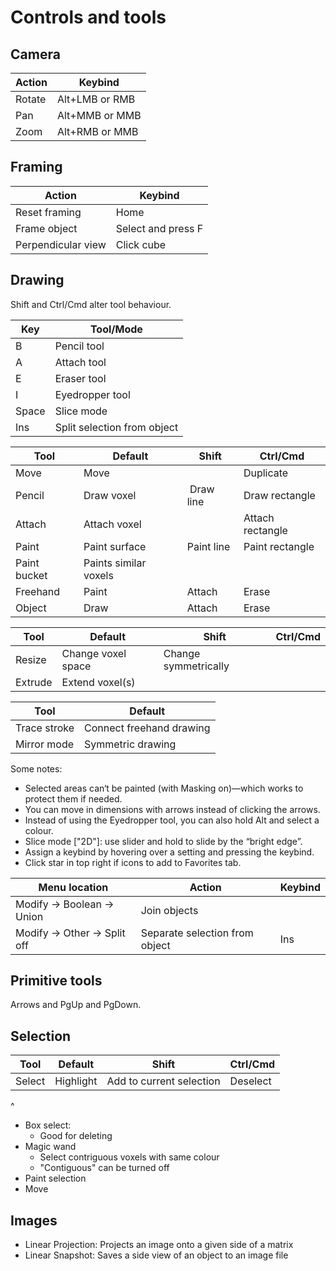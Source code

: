 Controls and tools
==================

Camera
-------

Action | Keybind
-------|--------
Rotate | Alt+LMB or RMB
Pan    | Alt+MMB or MMB
Zoom   | Alt+RMB or MMB

Framing
-------

Action             | Keybind
-------------------|--------
Reset framing      | Home
Frame object       | Select and press F
Perpendicular view | Click cube

Drawing
-------
Shift and Ctrl/Cmd alter tool behaviour.

Key   | Tool/Mode
------|----------
B     | Pencil tool
A     | Attach tool
E     | Eraser tool
I     | Eyedropper tool
Space | Slice mode
Ins   | Split selection from object

Tool | Default | Shift | Ctrl/Cmd
-----|---------|-------|---------
Move         | Move | | Duplicate
Pencil       | Draw voxel | Draw line | Draw rectangle
Attach       | Attach voxel | | Attach rectangle
Paint        | Paint surface | Paint line | Paint rectangle
Paint bucket | Paints similar voxels | |
Freehand     | Paint | Attach | Erase
Object       | Draw | Attach | Erase

Tool | Default | Shift | Ctrl/Cmd
-----|---------|-------|---------
Resize  | Change voxel space | Change symmetrically |
Extrude | Extend voxel(s) | |

Tool | Default
-----|--------
Trace stroke | Connect freehand drawing
Mirror mode  | Symmetric drawing

Some notes:

* Selected areas can‘t be painted (with Masking on)—which works to protect them if needed.
* You can move in dimensions with arrows instead of clicking the arrows.
* Instead of using the Eyedropper tool, you can also hold Alt and select a colour.
* Slice mode ["2D"]: use slider and hold to slide by the “bright edge”.
* Assign a keybind by hovering over a setting and pressing the keybind.
* Click star in top right if icons to add to Favorites tab.

Menu location | Action | Keybind
--------------|--------|--------
Modify -> Boolean -> Union   | Join objects |
Modify -> Other -> Split off | Separate selection from object | Ins

Primitive tools
---------------
Arrows and PgUp and PgDown.

Selection
---------

Tool | Default | Shift | Ctrl/Cmd
-----|---------|-------|---------
Select | Highlight | Add to current selection | Deselect

^

* Box select:
    - Good for deleting
* Magic wand
    - Select contriguous voxels with same colour
    - "Contiguous" can be turned off
* Paint selection
* Move

Images
------
* Linear Projection: Projects an image onto a given side of a matrix
* Linear Snapshot: Saves a side view of an object to an image file
